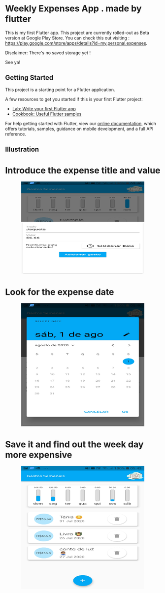 # Weekly Expenses App . made by flutter

This is my first Flutter app.
This project are currently rolled-out as Beta version at Google Play Store.
You can check this out visiting : https://play.google.com/store/apps/details?id=my.personal.expenses.


Disclaimer: There's no saved storage yet ! 
 
See ya!

## Getting Started

This project is a starting point for a Flutter application.

A few resources to get you started if this is your first Flutter project:

- [Lab: Write your first Flutter app](https://flutter.dev/docs/get-started/codelab)
- [Cookbook: Useful Flutter samples](https://flutter.dev/docs/cookbook)

For help getting started with Flutter, view our
[online documentation](https://flutter.dev/docs), which offers tutorials,
samples, guidance on mobile development, and a full API reference.


## Illustration 

<h1> Introduce the expense title and value </h1>
<p align="center">
    <img src="https://raw.githubusercontent.com/BrendonHenrique/Week-Expenses-Flutter-App-/master/screenshots/001.jpg" width="400" height="300"> 
</p>

<h1> Look for the expense date </h1>
<p align="center">
    <img src="https://raw.githubusercontent.com/BrendonHenrique/Week-Expenses-Flutter-App-/master/screenshots/002.jpg" width="400" height="400">
</p>

<h1> Save it and find out the week day more expensive </h1>
<p align="center">
    <img src="https://raw.githubusercontent.com/BrendonHenrique/Week-Expenses-Flutter-App-/master/screenshots/003.jpg" width="400" height="400">
</p>